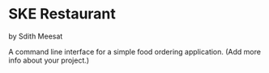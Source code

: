  # SKE Restaurant
 by Sdith Meesat

 A command line interface for a simple food ordering application.
 (Add more info about your project.)